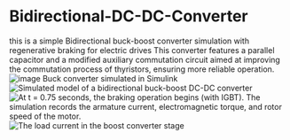 # Bidirectional-DC-DC-Converter
this is a simple Bidirectional buck-boost converter simulation with regenerative braking for electric drives
This converter features a parallel capacitor and a modified auxiliary commutation circuit aimed at improving the commutation process of thyristors, ensuring more reliable operation.
![image](https://github.com/user-attachments/assets/ae0541ab-8364-4c1d-a7ae-774df846929e)
Buck converter simulated in Simulink
![Simulated model of a bidirectional buck-boost DC-DC converter](https://github.com/user-attachments/assets/c39dbf39-7f37-464c-99d5-47a43570a666)
![At t = 0.75 seconds, the braking operation begins (with IGBT). The simulation records the armature current, electromagnetic torque, and rotor speed of the motor.](https://github.com/user-attachments/assets/51e8b0d5-0042-43c9-b81e-7e42998729e9)
![The load current in the boost converter stage](https://github.com/user-attachments/assets/5710567a-59e0-47dd-a114-dd48d67312d6)
